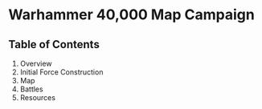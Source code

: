 # Warhammer 40,000 Map Campaign

## Table of Contents
1. Overview
2. Initial Force Construction
3. Map
4. Battles
5. Resources 